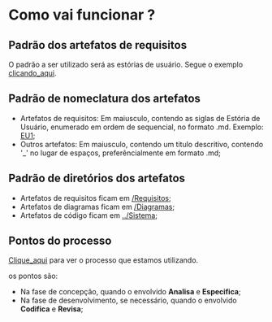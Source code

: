 # Como vai funcionar ?

## Padrão dos artefatos de requisitos
O padrão a ser utilizado será as estórias de usuário. Segue o exemplo [clicando_aqui]().

## Padrão de nomeclatura dos artefatos
- Artefatos de requisitos: Em maiusculo, contendo as siglas de Estória de Usuário, enumerado em ordem de sequencial, no formato .md. Exemplo: [EU1]();
- Outros artefatos: Em maiusculo, contendo um titulo descritivo, contendo '_' no lugar de espaços, preferêncialmente em formato .md;

## Padrão de diretórios dos artefatos
- Artefatos de requisitos ficam em [/Requisitos]();
- Artefatos de diagramas ficam em [/Diagramas]();
- Artefatos de código ficam em [../Sistema]();

## Pontos do processo
[Clique_aqui]() para ver o processo que estamos utilizando.

os pontos são:
- Na fase de concepção, quando o envolvido **Analisa** e **Especifica**;
- Na fase de desenvolvimento, se necessário, quando o envolvido **Codifica** e **Revisa**;
  
